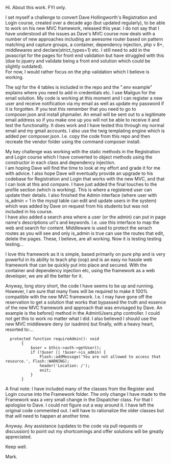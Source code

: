 Hi.  About this work. FYI only.

I set myself a challenge to convert Dave Hollingworth's Registration and Login course, created over a decade ago (but updated regularly), to be able to work on his new MVC framework, released this year.
I do not say that I have understood all the issues as Dave's MVC course now deals with a number of new approaches including an awesome router based on pattern matching and capture groups, a container, dependency injection, php v 8+, middlewares and declare(strict_types=1) etc.
I still need to add in the javascript for the pages for front end validation but have struggled with this (due to jquery and validate being a front end solution which could be slightly outdated).  
For now, I would rather focus on the php validation which I believe is working.

The sql for the 4 tables is included in the repo and the ".env example" explains where you need to add in credentials etc.  I use Mailgun for the email solution.
My code is working at this moment and I can register a new user and receive notification via my email as well as update my password if it is forgotten.
If you test this remember that you need to go to composer.json and install phpmailer.  An email will be sent out to a legitimate email address so if you make one up you will not be able to receive it and test the functionality.
It does work and I have tested this through my normal email and my gmail accounts.
I also use the twig templating engine which is added per composer.json.  I.e. copy the code from this repo and then recreate the vendor folder using the command composer install.

My key challenge was working with the static methods in the Registration and Login course which I have converted to object methods using the constructor in each class and dependency injection.  
I am hoping Dave will find the time to look at my effort and grade it for me with advice.  I also hope Dave will eventually provide an upgrade to his codebase for Registration and Login that works with the new MVC, and that I can look at this and compare.
I have just added the final touches to the profile section (which is working).  This is where a registered user can update their details.
I also finished the Admin interface (where user with is_admin = 1 in the mysql table can edit and update users in the system) which was added by Dave on request from his students but was not included in his course.  
I have also added a search area where a user (or the admin) can put in page name's descriptions url's and keywords.  I.e. use this interface to map the web and search for content.  Middleware is used to protect the serach routes as you will see and only is_admin is true can use the routes that edit, delete the pages.
These, I believe, are all working.  Now it is testing testing testing...

I love this framework as it is simple, based primarily on pure php and is very powerful in its ability to teach php (oop) and is an easy no hassle web framework that can be quickly put into place and secured.  With the container and dependency injection etc, using the framework as a web developer, we are all the better for it.

Anyway, long story short, the code I have seems to be up and running.  However, I am sure that many fixes will be required to make it 100% compatible with the new MVC framework.  I.e. I may have gone off the reservation to get a solution that works that bypassed the truth and essence of the new MVC framework and approach that was envisaged by Dave. An example is the before() method in the Admin\Users.php controller.  I could not get this to work no matter what I did.
I also believed I should use the new MVC middleware deny (or isadmin) but finally, with a heavy heart, resorted to:...  
 ```
   protected function requireAdmin(): void
        {
            $user = $this->auth->getUser();
            if (!$user || !$user->is_admin) {
                Flash::addMessage('You are not allowed to access that resource.', Flash::WARNING);
                header('Location: /');
                exit;
            }
        }  
```

A final note:  I have included many of the classes from the Register and Login course into the Framework folder.  The only change I have made to the Framework was a very small change in the Dispatcher class.  For that I apologise to Dave.  I could not figure out a way around it.  I have left the original code commented out.
I will have to rationalize the older classes but that will need to happen at another time.

Anyway.  Any assistance (updates to the code via pull requests or discussion) to point out my shortcomings and offer solutions will be greatly appreciated.

Keep well.

Mark.
